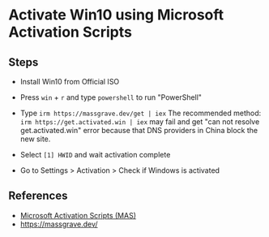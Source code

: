 # Activate Win10 using Microsoft Activation Scripts

## Steps
* Install Win10 from Official ISO
* Press `win` + `r` and type `powershell` to run "PowerShell"
* Type `irm https://massgrave.dev/get | iex`
  The recommended method: `irm https://get.activated.win | iex` may fail and get "can not resolve get.activated.win" error because that DNS providers in China block the new site.

* Select `[1] HWID` and wait activation complete
* Go to Settings > Activation > Check if Windows is activated

## References
* [Microsoft Activation Scripts (MAS)](https://github.com/massgravel/Microsoft-Activation-Scripts)
* <https://massgrave.dev/>

